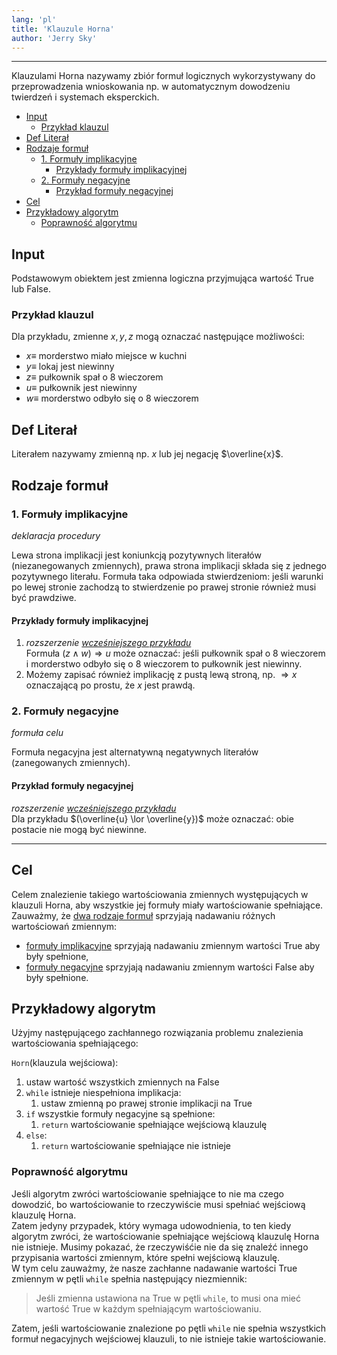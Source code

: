 ```yaml
---
lang: 'pl'
title: 'Klauzule Horna'
author: 'Jerry Sky'
---
```


---

Klauzulami Horna nazywamy zbiór formuł logicznych wykorzystywany do przeprowadzenia wnioskowania np. w automatycznym dowodzeniu twierdzeń i systemach eksperckich.

- [Input](#input)
    - [Przykład klauzul](#przykład-klauzul)
- [Def Literał](#def-literał)
- [Rodzaje formuł](#rodzaje-formuł)
    - [1. Formuły implikacyjne](#1-formuły-implikacyjne)
        - [Przykłady formuły implikacyjnej](#przykłady-formuły-implikacyjnej)
    - [2. Formuły negacyjne](#2-formuły-negacyjne)
        - [Przykład formuły negacyjnej](#przykład-formuły-negacyjnej)
- [Cel](#cel)
- [Przykładowy algorytm](#przykładowy-algorytm)
    - [Poprawność algorytmu](#poprawność-algorytmu)

## Input

Podstawowym obiektem jest zmienna logiczna przyjmująca wartość $\mathrm{True}$ lub $\mathrm{False}$.

### Przykład klauzul

Dla przykładu, zmienne $x,y,z$ mogą oznaczać następujące możliwości:
- $x \equiv$ morderstwo miało miejsce w kuchni
- $y \equiv$ lokaj jest niewinny
- $z \equiv$ pułkownik spał o 8 wieczorem
- $u \equiv$ pułkownik jest niewinny
- $w \equiv$ morderstwo odbyło się o 8 wieczorem

## Def Literał

Literałem nazywamy zmienną np. $x$ lub jej negację $\overline{x}$.

## Rodzaje formuł

### 1. Formuły implikacyjne
*deklaracja procedury*

Lewa strona implikacji jest koniunkcją pozytywnych literałów (niezanegowanych zmiennych), prawa strona implikacji składa się z jednego pozytywnego literału. Formuła taka odpowiada stwierdzeniom: jeśli warunki po lewej stronie zachodzą to stwierdzenie po prawej stronie również musi być prawdziwe.

#### Przykłady formuły implikacyjnej

1. *rozszerzenie [wcześniejszego przykładu](#przykład-klauzul)*\
Formuła $(z \land w) \Rightarrow u$ może oznaczać: jeśli pułkownik spał o 8 wieczorem i morderstwo odbyło się o 8 wieczorem to pułkownik jest niewinny.
2. Możemy zapisać również implikację z pustą lewą stroną, np. $\Rightarrow x$ oznaczającą po prostu, że $x$ jest prawdą.

### 2. Formuły negacyjne
*formuła celu*

Formuła negacyjna jest alternatywną negatywnych literałów (zanegowanych zmiennych).

#### Przykład formuły negacyjnej
*rozszerzenie [wcześniejszego przykładu](#przykład-klauzul)*\
Dla przykładu $(\overline{u} \lor \overline{y})$ może oznaczać: obie postacie nie mogą być niewinne.

---

## Cel

Celem znalezienie takiego wartościowania zmiennych występujących w klauzuli Horna, aby wszystkie jej formuły miały wartościowanie spełniające.\
Zauważmy, że [dwa rodzaje formuł](#rodzaje-formuł) sprzyjają nadawaniu różnych wartościowań zmiennym:
- [formuły implikacyjne](#1-formuły-implikacyjne) sprzyjają nadawaniu zmiennym wartości $\mathrm{True}$ aby były spełnione,
- [formuły negacyjne](#2-formuły-negacyjne) sprzyjają nadawaniu zmiennym wartości $\mathrm{False}$ aby były spełnione.

## Przykładowy algorytm

Użyjmy następującego zachłannego rozwiązania problemu znalezienia wartościowania spełniającego:

`Horn`$(\text{klauzula wejściowa})$:
1. ustaw wartość wszystkich zmiennych na $\mathrm{False}$
2. `while` istnieje niespełniona implikacja:
   1. ustaw zmienną po prawej stronie implikacji na $\mathrm{True}$
3. `if` wszystkie formuły negacyjne są spełnione:
   1. `return` wartościowanie spełniające wejściową klauzulę
4. `else`:
   1. `return` wartościowanie spełniające nie istnieje

### Poprawność algorytmu

Jeśli algorytm zwróci wartościowanie spełniające to nie ma czego dowodzić, bo wartościowanie to rzeczywiście musi spełniać wejściową klauzulę Horna.\
Zatem jedyny przypadek, który wymaga udowodnienia, to ten kiedy algorytm zwróci, że wartościowanie spełniające wejściową klauzulę Horna nie istnieje. Musimy pokazać, że rzeczywiśćie nie da się znaleźć innego przypisania wartości zmiennym, które spełni wejściową klauzulę.\
W tym celu zauważmy, że nasze zachłanne nadawanie wartości $\mathrm{True}$ zmiennym w pętli `while` spełnia następujący niezmiennik:
> Jeśli zmienna ustawiona na $\mathrm{True}$ w pętli `while`, to musi ona mieć wartość $\mathrm{True}$ w każdym spełniającym wartościowaniu.

Zatem, jeśli wartościowanie znalezione po pętli `while` nie spełnia wszystkich formuł negacyjnych wejściowej klauzuli, to nie istnieje takie wartościowanie.
